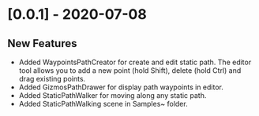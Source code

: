 # [0.0.1] - 2020-07-08

## New Features

* Added WaypointsPathCreator for create and edit static path. The editor tool allows you to add a new point (hold Shift), delete (hold Ctrl) and drag existing points. 
* Added GizmosPathDrawer for display path waypoints in editor.
* Added StaticPathWalker for moving along any static path.
* Added StaticPathWalking scene in Samples~ folder.